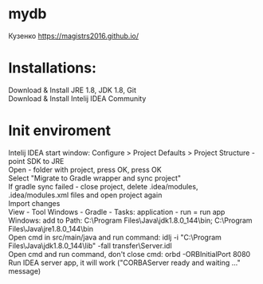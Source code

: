 ﻿# mydb  
Кузенко https://magistrs2016.github.io/  
  
# Installations:  
Download & Install JRE 1.8, JDK 1.8, Git  
Download & Install Intelij IDEA Community 
  
# Init enviroment  
Intelij IDEA start window: Configure > Project Defaults > Project Structure - point SDK to JRE  
Open - folder with project, press OK, press OK  
Select "Migrate to Gradle wrapper and sync project"  
If gradle sync failed - close project, delete .idea/modules, .idea/modules.xml files and open project again  
Import changes  
View - Tool Windows - Gradle - Tasks: application - run = run app  
Windows: add to Path: C:\Program Files\Java\jdk1.8.0_144\bin; C:\Program Files\Java\jre1.8.0_144\bin  
Open cmd in src/main/java and run command: idlj -i "C:\Program Files\Java\jdk1.8.0_144\lib" -fall transfer\Server.idl  
Open cmd and run command, don't close cmd: orbd -ORBInitialPort 8080  
Run IDEA server app, it will work ("CORBAServer ready and waiting ..." message)  
